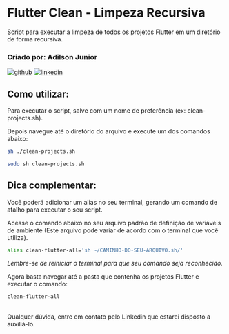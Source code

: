 # Flutter Clean - Limpeza Recursiva

Script para executar a limpeza de todos os projetos Flutter em um diretório de forma recursiva.

### Criado por: Adilson Junior
[![github](https://img.shields.io/badge/GitHub-100000?style=for-the-badge&logo=github&logoColor=white)](https://github.com/adilsonjuniordev)
[![linkedin](https://img.shields.io/badge/linkedin-0A66C2?style=for-the-badge&logo=linkedin&logoColor=white)](https://www.linkedin.com/in/adilsonjuniordev/)

## Como utilizar:

Para executar o script, salve com um nome de preferência (ex: clean-projects.sh).

Depois navegue até o diretório do arquivo e execute um dos comandos abaixo:

```bash
sh ./clean-projects.sh
```

```bash
sudo sh clean-projects.sh
```

## Dica complementar:
Você poderá adicionar um alias no seu terminal, gerando um comando de atalho para executar o seu script.

Acesse o comando abaixo no seu arquivo padrão de definição de variáveis de ambiente (Este arquivo pode variar de acordo com o terminal que você utiliza).

```bash
alias clean-flutter-all='sh ~/CAMINHO-DO-SEU-ARQUIVO.sh/'
```
_Lembre-se de reiniciar o terminal para que seu comando seja reconhecido._

Agora basta navegar até a pasta que contenha os projetos Flutter e executar o comando:

```bash
clean-flutter-all
```

##

Qualquer dúvida, entre em contato pelo Linkedin que estarei disposto a auxiliá-lo.
